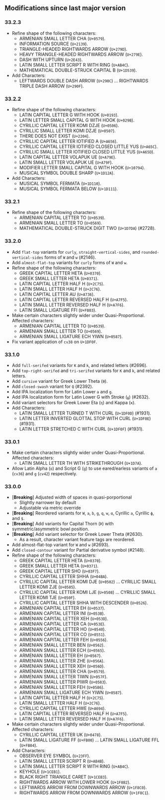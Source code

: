 ## Modifications since last major version

### 33.2.3

* Refine shape of the following characters:
  - ARMENIAN SMALL LETTER CHA (`U+0579`).
  - INFORMATION SOURCE (`U+2139`).
  - TRIANGLE-HEADED RIGHTWARDS ARROW (`U+279D`).
  - HEAVY TRIANGLE-HEADED RIGHTWARDS ARROW (`U+279E`).
  - DASH WITH UPTURN (`U+2E43`).
  - LATIN SMALL LETTER SCRIPT R WITH RING (`U+AB4C`).
  - MATHEMATICAL DOUBLE-STRUCK CAPITAL B (`U+1D539`).
* Add Characters:
  - LEFTWARDS DOUBLE DASH ARROW (`U+290C`) ... RIGHTWARDS TRIPLE DASH ARROW (`U+290F`).


### 33.2.2

* Refine shape of the following characters:
  - LATIN CAPITAL LETTER G WITH HOOK (`U+0193`).
  - LATIN LETTER SMALL CAPITAL G WITH HOOK (`U+029B`).
  - CYRILLIC CAPITAL LETTER KOMI DZJE (`U+0506`).
  - CYRILLIC SMALL LETTER KOMI DZJE (`U+0507`).
  - THERE DOES NOT EXIST (`U+2204`).
  - CYRILLIC CAPITAL LETTER IOTIFIED A (`U+A656`).
  - CYRILLIC CAPITAL LETTER IOTIFIED CLOSED LITTLE YUS (`U+A65C`).
  - CYRILLIC SMALL LETTER IOTIFIED CLOSED LITTLE YUS (`U+A65D`).
  - LATIN CAPITAL LETTER VOLAPUK UE (`U+A79E`).
  - LATIN SMALL LETTER VOLAPUK UE (`U+A79F`).
  - MODIFIER LETTER SMALL CAPITAL G WITH HOOK (`U+10794`).
  - MUSICAL SYMBOL DOUBLE SHARP (`U+1D12A`).
* Add Characters:
  - MUSICAL SYMBOL FERMATA (`U+1D110`).
  - MUSICAL SYMBOL FERMATA BELOW (`U+1D111`).


### 33.2.1

* Refine shape of the following characters:
  - ARMENIAN CAPITAL LETTER TO (`U+0539`).
  - ARMENIAN SMALL LETTER TO (`U+0569`).
  - MATHEMATICAL DOUBLE-STRUCK DIGIT TWO (`U+1D7DA`) (#2728).


### 33.2.0

* Add `flat-top` variants for `curly`, `straight-vertical-sides`, and `rounded-vertical-sides` forms of `W` and `w` (#2146).
* Add `almost-flat-top` variants for `curly` forms of `W` and `w`.
* Refine shape of the following characters:
  - GREEK CAPITAL LETTER HETA (`U+0370`).
  - GREEK SMALL LETTER HETA (`U+0371`).
  - LATIN CAPITAL LETTER HALF H (`U+2C75`).
  - LATIN SMALL LETTER HALF H (`U+2C76`).
  - LATIN CAPITAL LETTER AU (`U+A736`).
  - LATIN CAPITAL LETTER REVERSED HALF H (`U+A7F5`).
  - LATIN SMALL LETTER REVERSED HALF H (`U+A7F6`).
  - LATIN SMALL LIGATURE FFI (`U+FB03`).
* Make certain characters slightly wider under Quasi-Proportional. Affected characters:
  - ARMENIAN CAPITAL LETTER TO (`U+0539`).
  - ARMENIAN SMALL LETTER TO (`U+0569`).
  - ARMENIAN SMALL LIGATURE ECH YIWN (`U+0587`).
* Fix variant application of `cv38` on `U+1DF0F`.


### 33.1.0

* Add `full-serifed` variants for `K` and `k`, and related letters (#2696).
* Add `top-right-serifed` and `tri-serifed` variants for `K` and `k`, and related letters.
* Add `cursive` variant for Greek Lower Theta (`θ`).
* Add `closed-swash` variant for `Q` (#2392).
* Add IPA localization form for Latin Lower `a` and `g`.
* Add IPA localization form for Latin Lower G with Stroke (`ǥ`) (#2632).
* Add variant selectors for Greek Lower Eta (`η`) and Kappa (`κ`).
* Add Characters:
  - LATIN SMALL LETTER TURNED T WITH CURL (`U+1DF0D`) (#1931).
  - LATIN LETTER INVERTED GLOTTAL STOP WITH CURL (`U+1DF0E`) (#1931).
  - LATIN LETTER STRETCHED C WITH CURL (`U+1DF0F`) (#1931).


### 33.0.1

* Make certain characters slightly wider under Quasi-Proportional. Affected characters:
  - LATIN SMALL LETTER TH WITH STRIKETHROUGH (`U+1D7A`).
* Allow Latin Alpha (`ɑ`) and Script G (`ɡ`) to use eared/earless variants of `a` (`cv36`) and `g` (`cv42`) respectively.


### 33.0.0

* \[**Breaking**\] Adjusted width of spaces in quasi-porportional
  - Slightly narrower by default
  - Adjustable via metric override
* \[**Breaking**\] Reordered variants for `W`, `a`, `b`, `g`, `q`, `w`, `α`, Cyrillic `а`, Cyrillic `ф`, and `$`.
* \[**Breaking**\] Add variants for Capital Thorn (`Þ`) with symmetric/asymmetric bowl position.
* \[**Breaking**\] Add variant selector for Greek Lower Theta (#2630).
  - As a result, character variant feature tags are reordered.
* Add almost-flat-top variant for `W` and `w` (#2693).
* Add `closed-contour` variant for Partial derivative symbol (#2148).
* Refine shape of the following characters:
  - GREEK CAPITAL LETTER HETA (`U+0370`).
  - GREEK SMALL LETTER HETA (`U+0371`).
  - GREEK CAPITAL LETTER SHO (`U+03F7`).
  - CYRILLIC CAPITAL LETTER SHHA (`U+04BA`).
  - CYRILLIC CAPITAL LETTER KOMI DJE (`U+0502`) ... CYRILLIC SMALL LETTER KOMI ZJE (`U+0505`).
  - CYRILLIC CAPITAL LETTER KOMI LJE (`U+0508`) ... CYRILLIC SMALL LETTER KOMI TJE (`U+050F`).
  - CYRILLIC CAPITAL LETTER SHHA WITH DESCENDER (`U+0526`).
  - ARMENIAN CAPITAL LETTER EH (`U+0537`).
  - ARMENIAN CAPITAL LETTER INI (`U+053B`).
  - ARMENIAN CAPITAL LETTER XEH (`U+053D`).
  - ARMENIAN CAPITAL LETTER CA (`U+053E`).
  - ARMENIAN CAPITAL LETTER HO (`U+0540`).
  - ARMENIAN CAPITAL LETTER CO (`U+0551`).
  - ARMENIAN CAPITAL LETTER FEH (`U+0556`).
  - ARMENIAN SMALL LETTER BEN (`U+0562`).
  - ARMENIAN SMALL LETTER ECH (`U+0565`).
  - ARMENIAN SMALL LETTER EH (`U+0567`).
  - ARMENIAN SMALL LETTER ZHE (`U+056A`).
  - ARMENIAN SMALL LETTER XEH (`U+056D`).
  - ARMENIAN SMALL LETTER CHA (`U+0579`).
  - ARMENIAN SMALL LETTER TIWN (`U+057F`).
  - ARMENIAN SMALL LETTER PIWR (`U+0583`).
  - ARMENIAN SMALL LETTER FEH (`U+0586`).
  - ARMENIAN SMALL LIGATURE ECH YIWN (`U+0587`).
  - LATIN CAPITAL LETTER HALF H (`U+2C75`).
  - LATIN SMALL LETTER HALF H (`U+2C76`).
  - CYRILLIC CAPITAL LETTER HWE (`U+A694`).
  - LATIN CAPITAL LETTER REVERSED HALF H (`U+A7F5`).
  - LATIN SMALL LETTER REVERSED HALF H (`U+A7F6`).
* Make certain characters slightly wider under Quasi-Proportional. Affected characters:
  - CYRILLIC CAPITAL LETTER UK (`U+0478`).
  - LATIN SMALL LIGATURE FF (`U+FB00`) ... LATIN SMALL LIGATURE FFL (`U+FB04`).
* Add Characters:
  - OBSERVER EYE SYMBOL (`U+23FF`).
  - LATIN SMALL LETTER SCRIPT R (`U+AB4B`).
  - LATIN SMALL LETTER SCRIPT R WITH RING (`U+AB4C`).
  - KEYHOLE (`U+1CEB1`). 
  - BLACK RIGHT TRIANGLE CARET (`U+1CEB3`). 
  - RIGHTWARDS ARROW WITH LOWER HOOK (`U+1F8B2`). 
  - LEFTWARDS ARROW FROM DOWNWARDS ARROW (`U+1F8C0`). 
  - RIGHTWARDS ARROW FROM DOWNWARDS ARROW (`U+1F8C1`).

